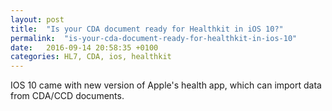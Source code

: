 ```yaml
---
layout: post
title:  "Is your CDA document ready for Healthkit in iOS 10?"
permalink:  "is-your-cda-document-ready-for-healthkit-in-ios-10"
date:   2016-09-14 20:58:35 +0100
categories: HL7, CDA, ios, healthkit
---
```


IOS 10 came with new version of Apple's health app, which can import data from CDA/CCD documents. 